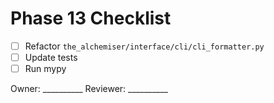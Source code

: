 # Phase 13 Checklist

- [ ] Refactor `the_alchemiser/interface/cli/cli_formatter.py`
- [ ] Update tests
- [ ] Run mypy

Owner: __________
Reviewer: __________
